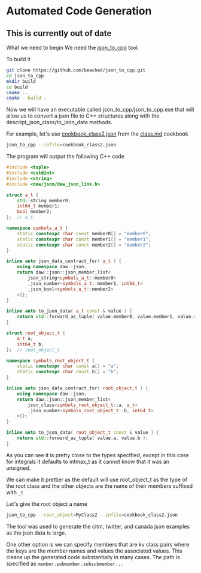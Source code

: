 # Automated Code Generation

## This is currently out of date

What we need to begin
We need the [json_to_cpp](https://github.com/beached/json_to_cpp) tool. 

To build it
```bash
git clone https://github.com/beached/json_to_cpp.git
cd json_to_cpp
mkdir build
cd build
cmake ..
cmake --build . 
```

Now we will have an executable called json_to_cpp/json_to_cpp.exe that will allow us to convert a json file to C++ structures along with the descript_json_class/to_json_data methods.

For example, let's use [cookbook_class2.json](../test_data/cookbook_class2.json) from the [class.md](class.md) cookbook

```bash
json_to_cpp --infile=cookbook_class2.json
```

The program will output the following C++ code
```c++
#include <tuple>
#include <cstdint>
#include <string>
#include <daw/json/daw_json_link.h>

struct a_t {
	std::string member0;
	int64_t member1;
	bool member2;
};	// a_t

namespace symbols_a_t {
	static constexpr char const member0[] = "member0";
	static constexpr char const member1[] = "member1";
	static constexpr char const member2[] = "member2";
}

inline auto json_data_contract_for( a_t ) {
	using namespace daw::json;
	return daw::json::json_member_list<
		json_string<symbols_a_t::member0>
		,json_number<symbols_a_t::member1, int64_t>
		,json_bool<symbols_a_t::member2>
	>{};
}

inline auto to_json_data( a_t const & value ) {
	return std::forward_as_tuple( value.member0, value.member1, value.member2 );
}

struct root_object_t {
	a_t a;
	int64_t b;
};	// root_object_t

namespace symbols_root_object_t {
	static constexpr char const a[] = "a";
	static constexpr char const b[] = "b";
}

inline auto json_data_contract_for( root_object_t ) {
	using namespace daw::json;
	return daw::json::json_member_list<
		json_class<symbols_root_object_t::a, a_t>
		,json_number<symbols_root_object_t::b, int64_t>
	>{};
}

inline auto to_json_data( root_object_t const & value ) {
	return std::forward_as_tuple( value.a, value.b );
}
```

As you can see it is pretty close to the types specified, except in this case for integrals it defaults to intmax_t as it cannot know that it was an unsigned.

We can make it prettier as the default will use root_object_t as the type of the root class and the other objects are the name of their members suffixed with `_t`

Let's give the root object a name
```bash
json_to_cpp --root_object=MyClass2 --infile=cookbook_class2.json
```

The tool was used to generate the citm, twitter, and canada json examples as the json data is large.

One other option is we can specify members that are kv class pairs where the keys are the member names and values the associated values.  This cleans up the generated code substantially in many cases.  The path is specified as `member.submember.subsubmember...`
 

